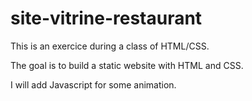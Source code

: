 # site-vitrine-restaurant

This is an exercice during a class of HTML/CSS.

The goal is to build a static website with HTML and CSS. 

I will add Javascript for some animation.
